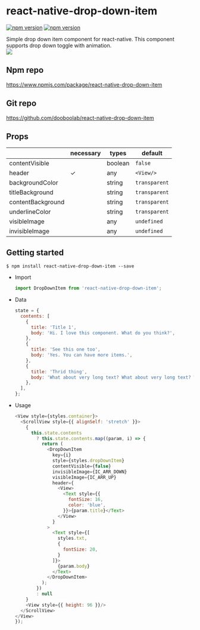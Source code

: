 # react-native-drop-down-item
<p align="left">
  <a href="https://npmjs.org/package/react-native-drop-down-item"><img alt="npm version" src="http://img.shields.io/npm/v/react-native-drop-down-item.svg?style=flat-square"></a>
  <a href="https://npmjs.org/package/react-native-drop-down-item"><img alt="npm version" src="http://img.shields.io/npm/dm/react-native-drop-down-item.svg?style=flat-square"></a>
</p>
Simple drop down item component for react-native. This component supports drop down toggle with animation.<br/>
<img src="https://user-images.githubusercontent.com/27461460/47951961-a7a7e500-dfab-11e8-9189-86c0eddb6e12.gif"/>

## Npm repo
https://www.npmjs.com/package/react-native-drop-down-item

## Git repo
https://github.com/dooboolab/react-native-drop-down-item

## Props
|    | necessary | types | default
|----|-----|-----|---------|
|contentVisible|  | boolean | `false` |
|header| ✓ | any | `<View/>` |
|backgroundColor|  | string | `transparent` |
|titleBackground|  | string | `transparent` |
|contentBackground|  | string | `transparent` |
|underlineColor|  | string | `transparent` |
|visibleImage|  | any | `undefined` |
|invisibleImage|  | any | `undefined` |

## Getting started
`$ npm install react-native-drop-down-item --save`

* Import
  ```javascript
  import DropDownItem from 'react-native-drop-down-item';
  ```

* Data
  ```javascript
  state = {
    contents: [
      {
        title: 'Title 1',
        body: 'Hi. I love this component. What do you think?',
      },
      {
        title: 'See this one too',
        body: 'Yes. You can have more items.',
      },
      {
        title: 'Thrid thing',
        body: 'What about very long text? What about very long text? What about very long text? What about very long text? What about very long text? What about very long text? What about very long text? What about very long text? What about very long text? What about very long text? What about very long text? What about very long text?',
      },
    ],
  };
  ```

* Usage
  ```javascript
  <View style={styles.container}>
    <ScrollView style={{ alignSelf: 'stretch' }}>
      {
        this.state.contents
          ? this.state.contents.map((param, i) => {
            return (
              <DropDownItem
                key={i}
                style={styles.dropDownItem}
                contentVisible={false}
                invisibleImage={IC_ARR_DOWN}
                visibleImage={IC_ARR_UP}
                header={
                  <View>
                    <Text style={{
                      fontSize: 16,
                      color: 'blue',
                    }}>{param.title}</Text>
                  </View>
                }
              >
                <Text style={[
                  styles.txt,
                  {
                    fontSize: 20,
                  }
                ]}>
                  {param.body}
                </Text>
              </DropDownItem>
            );
          })
          : null
      }
      <View style={{ height: 96 }}/>
    </ScrollView>
  </View>
  });
  ```

